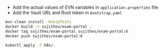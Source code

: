 
- Add the actual values of EVN variables in `application.properties` file
- Add the Vault URL and Root token in `bootstrap.yaml`


```bash
mvn clean install -DskipTests
docker build -t sujithes/exam-portal .
docker tag sujithes/exam-portal sujithes/exam-portal:6
docker push sujithes/exam-portal:6

kubectl apply -f k8s/.
```